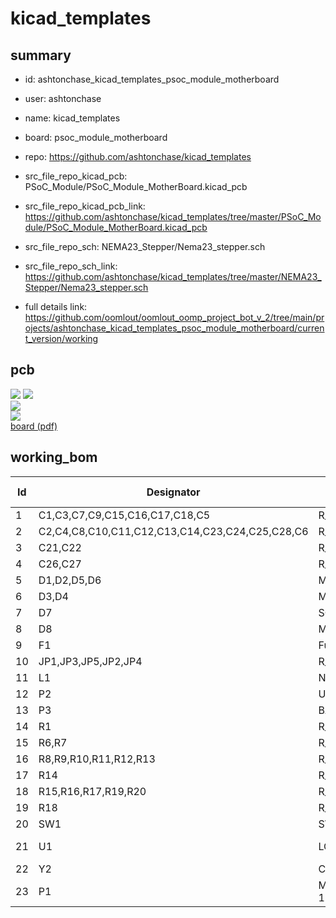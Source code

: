 # kicad_templates
 
## summary 
* id: ashtonchase_kicad_templates_psoc_module_motherboard
* user: ashtonchase
* name: kicad_templates
* board: psoc_module_motherboard
* repo: https://github.com/ashtonchase/kicad_templates
* src_file_repo_kicad_pcb: PSoC_Module/PSoC_Module_MotherBoard.kicad_pcb
* src_file_repo_kicad_pcb_link: https://github.com/ashtonchase/kicad_templates/tree/master/PSoC_Module/PSoC_Module_MotherBoard.kicad_pcb


* src_file_repo_sch: NEMA23_Stepper/Nema23_stepper.sch
* src_file_repo_sch_link: https://github.com/ashtonchase/kicad_templates/tree/master/NEMA23_Stepper/Nema23_stepper.sch
* full details link: https://github.com/oomlout/oomlout_oomp_project_bot_v_2/tree/main/projects/ashtonchase_kicad_templates_psoc_module_motherboard/current_version/working  



## pcb  
![](working_3d_600.png) 
![](working_3d_front_600.png)  
![](working_3d_back_600.png)  
![](working_600.png)  
[board (pdf)](working.pdf)  

## working_bom
| Id | Designator | Footprint | Quantity | Designation | Supplier and ref |  | None | 
| --- | --- | --- | --- | --- | --- | --- | --- | 
| 1 | C1,C3,C7,C9,C15,C16,C17,C18,C5 | R_0603_HandSoldering | 9 | 1.0UF |  |  | [''] | 
| 2 | C2,C4,C8,C10,C11,C12,C13,C14,C23,C24,C25,C28,C6 | R_0603_HandSoldering | 13 | 0.1UF |  |  | [''] | 
| 3 | C21,C22 | R_0603_HandSoldering | 2 | 22PF |  |  | [''] | 
| 4 | C26,C27 | R_1210_HandSoldering | 2 | 22UF |  |  | [''] | 
| 5 | D1,D2,D5,D6 | MiniMELF_Handsoldering | 4 | TVS |  |  | [''] | 
| 6 | D3,D4 | MiniMELF_Handsoldering | 2 | D_Schottky |  |  | [''] | 
| 7 | D7 | SOT-23 | 1 | ZHCS |  |  | [''] | 
| 8 | D8 | MiniMELF_Handsoldering | 1 | D |  |  | [''] | 
| 9 | F1 | Fuse_SMD1206_HandSoldering | 1 | FUSE |  |  | [''] | 
| 10 | JP1,JP3,JP5,JP2,JP4 | R_0805_HandSoldering | 5 | Jumper_NC_Small |  |  | [''] | 
| 11 | L1 | NR4018 | 1 | 22UH |  |  | [''] | 
| 12 | P2 | USB_Mini-B | 1 | USB_OTG |  |  | [''] | 
| 13 | P3 | BARREL_JACK | 1 | CONN_01X02 |  |  | [''] | 
| 14 | R1 | R_0603_HandSoldering | 1 | 0 |  |  | [''] | 
| 15 | R6,R7 | R_0603_HandSoldering | 2 | 22 |  |  | [''] | 
| 16 | R8,R9,R10,R11,R12,R13 | R_0603_HandSoldering | 6 | 10 |  |  | [''] | 
| 17 | R14 | R_0603_HandSoldering | 1 | 4.7K |  |  | [''] | 
| 18 | R15,R16,R17,R19,R20 | R_0805_HandSoldering | 5 | NL |  |  | [''] | 
| 19 | R18 | R_0805_HandSoldering | 1 | 0 |  |  | [''] | 
| 20 | SW1 | SW_PUSH_SMALL | 1 | SW_PUSH |  |  | [''] | 
| 21 | U1 | LQFP-100_14x14mm_Pitch0.5mm | 1 | CY8C5888AXI-LP096 |  |  | [''] | 
| 22 | Y2 | Crystal_HC49-SD_SMD | 1 | 32.768KHZ |  |  | [''] | 
| 23 | P1 | Molex_Microfit3_Header_02x05_Straight_43045-1028 | 1 | CONN_02X05 |  |  | [''] | 




